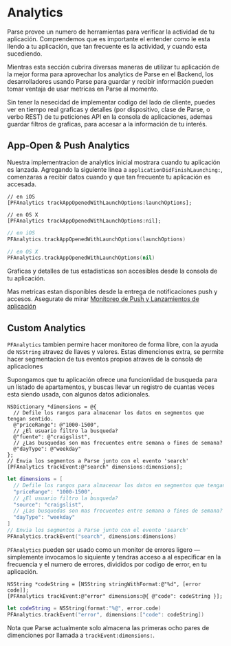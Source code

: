 # Analytics

Parse provee un numero de herramientas para verificar la actividad de tu aplicación. Comprendemos que es importante el entender como le esta llendo a tu aplicación, que tan frecuente es la actividad, y cuando esta sucediendo.

Mientras esta sección cubrira diversas maneras de utilizar tu aplicación de la mejor forma para aprovechar los analytics de Parse en el Backend, los desarrolladores usando Parse para guardar y recibir información pueden tomar ventaja de usar metricas en Parse al momento.

Sin tener la nesecidad de implementar codigo del lado de cliente, puedes ver en tiempo real graficas y detalles (por  dispositivo, clase de Parse, o verbo REST) de tu peticiones API en la consola de aplicaciones, ademas guardar filtros de graficas, para accesar a la información de tu interés.

## App-Open & Push Analytics

Nuestra implementracion de analytics inicial mostrara cuando tu aplicación es lanzada. Agregando la siguiente linea a
`applicationDidFinishLaunching:`, comenzaras a recibir datos cuando y que tan frecuente tu aplicación es accesada.

```objc
// en iOS
[PFAnalytics trackAppOpenedWithLaunchOptions:launchOptions];

// en OS X
[PFAnalytics trackAppOpenedWithLaunchOptions:nil];
```
```swift
// en iOS
PFAnalytics.trackAppOpenedWithLaunchOptions(launchOptions)

// en OS X
PFAnalytics.trackAppOpenedWithLaunchOptions(nil)
```

Graficas y detalles de tus estadisticas son accesibles desde la consola de tu aplicación.

Mas metricas estan disponibles desde la entrega de notificaciones push y accesos. Asegurate de mirar [Monitoreo de Push y Lanzamientos de aplicación](/docs/push_guide#receiving-tracking/iOS)

## Custom Analytics

`PFAnalytics` tambien permire hacer monitoreo de forma libre, con la ayuda de `NSString` atravez de llaves y valores. Estas dimenciones extra, se permite hacer segmentacion de tus eventos propios atraves de la consola de aplicaciones

Supongamos que tu aplicación ofrece una funcionlidad de busqueda para un listado de apartamentos, y buscas llevar un registro de cuantas veces esta siendo usada, con algunos datos adicionales.

```objc
NSDictionary *dimensions = @{
  // Defile los rangos para almacenar los datos en segmentos que tengan sentido.
  @"priceRange": @"1000-1500",
  // ¿El usuario filtro la busqueda?
  @"fuente": @"craigslist",
  // ¿Las busquedas son mas frecuentes entre semana o fines de semana?
  @"dayType": @"weekday"
};
// Envia los segmentos a Parse junto con el evento 'search'
[PFAnalytics trackEvent:@"search" dimensions:dimensions];
```
```swift
let dimensions = [
  // Defile los rangos para almacenar los datos en segmentos que tengan sentido.
  "priceRange": "1000-1500",
  // ¿El usuario filtro la busqueda?
  "source": "craigslist",
  // ¿Las busquedas son mas frecuentes entre semana o fines de semana?
  "dayType": "weekday"
]
// Envia los segmentos a Parse junto con el evento 'search'
PFAnalytics.trackEvent("search", dimensions:dimensions)
```

`PFAnalytics` pueden ser usado como un monitor de errores ligero — simplemente invocamos lo siquiente y tendras acceso a al especificar en la frecuencia y el numero de errores, divididos por codigo de error, en tu aplicación.

```objc
NSString *codeString = [NSString stringWithFormat:@"%d", [error code]];
[PFAnalytics trackEvent:@"error" dimensions:@{ @"code": codeString }];
```
```swift
let codeString = NSString(format:"%@", error.code)
PFAnalytics.trackEvent("error", dimensions:["code": codeString])
```
Nota que Parse actualmente solo almacena las primeras ocho pares de dimenciones por llamada a `trackEvent:dimensions:`.
